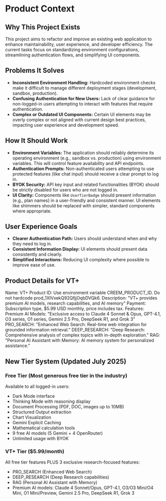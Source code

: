 # Product Context

## Why This Project Exists

This project aims to refactor and improve an existing web application to enhance maintainability, user experience, and developer efficiency. The current tasks focus on standardizing environment configurations, streamlining authentication flows, and simplifying UI components.

## Problems It Solves

- **Inconsistent Environment Handling:** Hardcoded environment checks make it difficult to manage different deployment stages (development, sandbox, production).
- **Confusing Authentication for New Users:** Lack of clear guidance for non-logged-in users attempting to interact with features that require authentication.
- **Complex or Outdated UI Components:** Certain UI elements may be overly complex or not aligned with current design best practices, impacting user experience and development speed.

## How It Should Work

- **Environment Variables:** The application should reliably determine its operating environment (e.g., sandbox vs. production) using environment variables. This will control feature availability and API endpoints.
- **Authentication Prompts:** Non-authenticated users attempting to use protected features (like chat input) should receive a clear prompt to log in.
- **BYOK Security:** API key input and related functionalities (BYOK) should be strictly disabled for users who are not logged in.
- **UI Clarity:** Components like `UserTierBadge` should present information (e.g., plan names) in a user-friendly and consistent manner. UI elements like shimmers should be replaced with simpler, standard components where appropriate.

## User Experience Goals

- **Clearer Authentication Path:** Users should understand when and why they need to log in.
- **Consistent Information Display:** UI elements should present data consistently and clearly.
- **Simplified Interactions:** Reducing UI complexity where possible to improve ease of use.

## Product Details for VT+

Name: VT+
Product ID: Use environment variable CREEM_PRODUCT_ID. Do not hardcode prod_1XIVxekQ92QfjjOqbDVQk6.
Description: "VT+ provides premium AI models, research capabilities, and AI memory"
Payment: Subscription type, $5.99 USD monthly, price includes tax.
Features:
Premium AI Models: "Exclusive access to Claude 4 Sonnet & Opus, GPT-4.1, O3 series, O1 series, Gemini 2.5 Pro, DeepSeek R1, and Grok 3"
PRO_SEARCH: "Enhanced Web Search: Real-time web integration for grounded information retrieval."
DEEP_RESEARCH: "Deep Research: Comprehensive analysis of complex topics with in-depth exploration."
RAG: "Personal AI Assistant with Memory: AI memory system for personalized assistance."

## New Tier System (Updated July 2025)

### Free Tier (Most generous free tier in the industry)

Available to all logged-in users:

- Dark Mode interface
- Thinking Mode with reasoning display
- Document Processing (PDF, DOC, images up to 10MB)
- Structured Output extraction
- Chart Visualization
- Gemini Explicit Caching
- Mathematical calculation tools
- 9 free AI models (5 Gemini + 4 OpenRouter)
- Unlimited usage with BYOK

### VT+ Tier ($5.99/month)

All free tier features PLUS 3 exclusive research-focused features:

- PRO_SEARCH (Enhanced Web Search)
- DEEP_RESEARCH (Deep Research capabilities)
- RAG (Personal AI Assistant with Memory)
- Premium AI models: Claude 4 Sonnet/Opus, GPT-4.1, O3/O3 Mini/O4 Mini, O1 Mini/Preview, Gemini 2.5 Pro, DeepSeek R1, Grok 3
